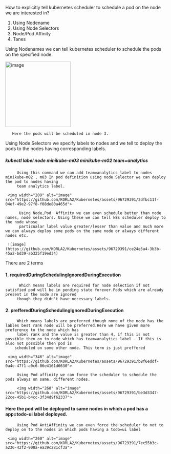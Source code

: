 How to explicitly tell kubernetes scheduler to schedule a pod on the node we are interested in?

1. Using Nodename
2. Using Node Selectors
3. Node/Pod  Affinity
4. Tanes

 Using Nodenames we can tell kubernetes scheduler to schedule the pods on the specified node.
 
  <img width="204" alt="image" src="https://github.com/KORLA2/Kubernetes/assets/96729391/8ef7b8c6-b594-4f94-97cd-0662c81d3b74">
   
       Here the pods will be scheduled in node 3.

  Using Node Selectors we specify labels to nodes and we tell to deploy the pods to the nodes having corresponding labels.

##### kubectl  label node minikube-m03 minikube-m02 team=analytics

         Using this command we can add team=analytics label to nodes  minikube-m02 , m03 In pod definition using node Selector we can deploy the pod to nodes having
         team analytics label.

     <img width="209" alt="image" src="https://github.com/KORLA2/Kubernetes/assets/96729391/2dfbc11f-04ef-49e2-97f8-f08de80a465d">

          Using Node,Pod  Affinity we can even schedule better than node names, node selectors. Using these we can tell k8s scheduler deploy to the node whose 
          particualar label value greater/lesser than value and much more we can always deploy some pods on the same node or always different nodes etc.
 
     ![image](https://github.com/KORLA2/Kubernetes/assets/96729391/ce24e5a4-3b3b-45a2-bd39-ab325f19ed34)


 There are 2 terms 
 
####  1. requiredDuringSchedulingIgnoredDuringExecution
          Which means labels are required for node selection if not satisfied pod will be in pending state forever.Pods which are already present in the node are ignored 
         though they didn't have necessary labels.

#### 2. prefferedDuringSchedulingIgnoredDuringExecution
     
         Which means labels are preferred though none of the node has the lables best rank node will be preferred.Here we have given more preference to the node which has 
         label rank and the value is greater than 4, if this is not possible then on to node which has team=analytics label . If this is also not possible then pod is 
        scheduled on some other node. This term is just preffered
 
     <img width="346" alt="image" src="https://github.com/KORLA2/Kubernetes/assets/96729391/b8f6eddf-0a4e-47f1-a0c6-06e4161d6630">

         Using Pod affinity we can force the scheduler to schedule the pods always on same, different nodes. 
       
         <img width="268" alt="image" src="https://github.com/KORLA2/Kubernetes/assets/96729391/be3d3347-22ce-45b1-b4cc-3f34d9f62337">
          
   #### Here the pod will be deployed to same nodes in which a pod has a app=todo-ui label deployed.

         Using Pod AntiAffinity we can even force the scheduler to not to deploy on to the nodes in which pods having a todo=ui label
       
     <img width="260" alt="image" src="https://github.com/KORLA2/Kubernetes/assets/96729391/7ec55b3c-a236-42f2-900a-ea39c281cf3a">





